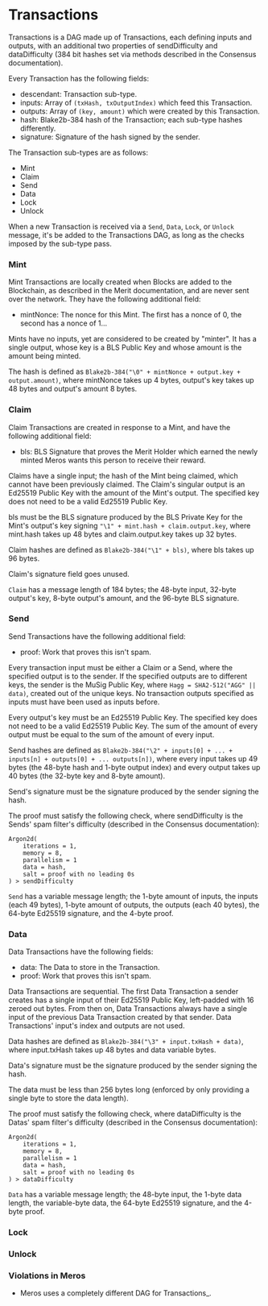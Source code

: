 # Transactions

Transactions is a DAG made up of Transactions, each defining inputs and outputs, with an additional two properties of sendDifficulty and dataDifficulty (384 bit hashes set via methods described in the Consensus documentation).

Every Transaction has the following fields:

- descendant: Transaction sub-type.
- inputs: Array of `(txHash, txOutputIndex)` which feed this Transaction.
- outputs: Array of `(key, amount)` which were created by this Transaction.
- hash: Blake2b-384 hash of the Transaction; each sub-type hashes differently.
- signature: Signature of the hash signed by the sender.

The Transaction sub-types are as follows:

- Mint
- Claim
- Send
- Data
- Lock
- Unlock

When a new Transaction is received via a `Send`, `Data`, `Lock`, or `Unlock` message, it's be added to the Transactions DAG, as long as the checks imposed by the sub-type pass.

### Mint

Mint Transactions are locally created when Blocks are added to the Blockchain, as described in the Merit documentation, and are never sent over the network. They have the following additional field:

- mintNonce: The nonce for this Mint. The first has a nonce of 0, the second has a nonce of 1...

Mints have no inputs, yet are considered to be created by "minter". It has a single output, whose key is a BLS Public Key and whose amount is the amount being minted.

The hash is defined as `Blake2b-384("\0" + mintNonce + output.key + output.amount)`, where mintNonce takes up 4 bytes, output's key takes up 48 bytes and output's amount 8 bytes.

### Claim

Claim Transactions are created in response to a Mint, and have the following additional field:

- bls: BLS Signature that proves the Merit Holder which earned the newly minted Meros wants this person to receive their reward.

Claims have a single input; the hash of the Mint being claimed, which cannot have been previously claimed. The Claim's singular output is an Ed25519 Public Key with the amount of the Mint's output. The specified key does not need to be a valid Ed25519 Public Key.

bls must be the BLS signature produced by the BLS Private Key for the Mint's output's key signing `"\1" + mint.hash + claim.output.key`, where mint.hash takes up 48 bytes and claim.output.key takes up 32 bytes.

Claim hashes are defined as `Blake2b-384("\1" + bls)`, where bls takes up 96 bytes.

Claim's signature field goes unused.

`Claim` has a message length of 184 bytes; the 48-byte input, 32-byte output's key, 8-byte output's amount, and the 96-byte BLS signature.

### Send

Send Transactions have the following additional field:

- proof: Work that proves this isn't spam.

Every transaction input must be either a Claim or a Send, where the specified output is to the sender. If the specified outputs are to different keys, the sender is the MuSig Public Key, where `Hagg = SHA2-512("AGG" || data)`, created out of the unique keys. No transaction outputs specified as inputs must have been used as inputs before.

Every output's key must be an Ed25519 Public Key. The specified key does not need to be a valid Ed25519 Public Key. The sum of the amount of every output must be equal to the sum of the amount of every input.

Send hashes are defined as `Blake2b-384("\2" + inputs[0] + ... + inputs[n] + outputs[0] + ... outputs[n])`, where every input takes up 49 bytes (the 48-byte hash and 1-byte output index) and every output takes up 40 bytes (the 32-byte key and 8-byte amount).

Send's signature must be the signature produced by the sender signing the hash.

The proof must satisfy the following check, where sendDifficulty is the Sends' spam filter's difficulty (described in the Consensus documentation):

```
Argon2d(
    iterations = 1,
    memory = 8,
    parallelism = 1
    data = hash,
    salt = proof with no leading 0s
) > sendDifficulty
```

`Send` has a variable message length; the 1-byte amount of inputs, the inputs (each 49 bytes), 1-byte amount of outputs, the outputs (each 40 bytes), the 64-byte Ed25519 signature, and the 4-byte proof.

### Data

Data Transactions have the following fields:

- data: The Data to store in the Transaction.
- proof: Work that proves this isn't spam.

Data Transactions are sequential. The first Data Transaction a sender creates has a single input of their Ed25519 Public Key, left-padded with 16 zeroed out bytes. From then on, Data Transactions always have a single input of the previous Data Transaction created by that sender. Data Transactions' input's index and outputs are not used.

Data hashes are defined as `Blake2b-384("\3" + input.txHash + data)`, where input.txHash takes up 48 bytes and data variable bytes.

Data's signature must be the signature produced by the sender signing the hash.

The data must be less than 256 bytes long (enforced by only providing a single byte to store the data length).

The proof must satisfy the following check, where dataDifficulty is the Datas' spam filter's difficulty (described in the Consensus documentation):

```
Argon2d(
    iterations = 1,
    memory = 8,
    parallelism = 1
    data = hash,
    salt = proof with no leading 0s
) > dataDifficulty
```

`Data` has a variable message length; the 48-byte input, the 1-byte data length, the variable-byte data, the 64-byte Ed25519 signature, and the 4-byte proof.

### Lock

### Unlock

### Violations in Meros

- Meros uses a completely different DAG for Transactions_.
